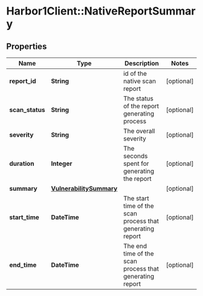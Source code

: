 # Harbor1Client::NativeReportSummary

## Properties
Name | Type | Description | Notes
------------ | ------------- | ------------- | -------------
**report_id** | **String** | id of the native scan report | [optional] 
**scan_status** | **String** | The status of the report generating process | [optional] 
**severity** | **String** | The overall severity | [optional] 
**duration** | **Integer** | The seconds spent for generating the report | [optional] 
**summary** | [**VulnerabilitySummary**](VulnerabilitySummary.md) |  | [optional] 
**start_time** | **DateTime** | The start time of the scan process that generating report | [optional] 
**end_time** | **DateTime** | The end time of the scan process that generating report | [optional] 


